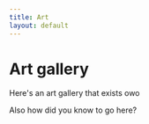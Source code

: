 ```yaml
---
title: Art
layout: default
---
```


# Art gallery

Here's an art gallery that exists owo

Also how did you know to go here?